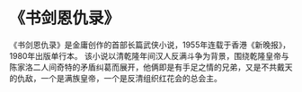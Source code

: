 # 《书剑恩仇录》

《书剑恩仇录》是金庸创作的首部长篇武侠小说，1955年连载于香港《新晚报》，1980年出版单行本。
该小说以清乾隆年间汉人反满斗争为背景，围绕乾隆皇帝与陈家洛二人间奇特的矛盾纠葛而展开，他俩即是有手足之情的兄弟，又是不共戴天的仇敌，一个是满族皇帝，一个是反清组织红花会的总会主。